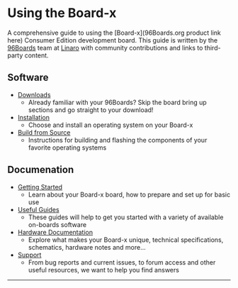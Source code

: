 # Using the Board-x

A comprehensive guide to using the [Board-x](96Boards.org product link here) Consumer Edition development board. This guide is written by the [96Boards](https://www.96boards.org) team at [Linaro](http://www.linaro.org) with community contributions and links to third-party content.

## Software

- [Downloads](downloads/README.md)
   - Already familiar with your 96Boards? Skip the board bring up sections and go straight to your download!
- [Installation](installation/README.md)
   - Choose and install an operating system on your Board-x
- [Build from Source](build/README.md)
   - Instructions for building and flashing the components of your favorite operating systems

## Documenation

- [Getting Started](getting-started/README.md)
   - Learn about your Board-x board, how to prepare and set up for basic use
- [Useful Guides](guides/README.md)
   - These guides will help to get you started with a variety of available on-boards software
- [Hardware Documentation](hardware-docs/README.md)
   - Explore what makes your Board-x unique, technical specifications, schematics, hardware notes and more...
- [Support](support/README.md)
   - From bug reports and current issues, to forum access and other useful resources, we want to help you find answers

***

